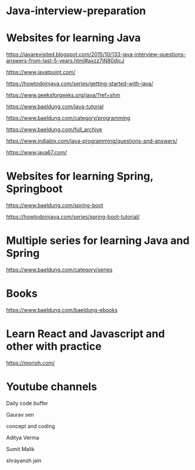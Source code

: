 # Java-interview-preparation



#  Websites for learning Java
   https://javarevisited.blogspot.com/2015/10/133-java-interview-questions-answers-from-last-5-years.html#axzz7jN80djcJ
	
   https://www.javatpoint.com/
	
   https://howtodoinjava.com/series/getting-started-with-java/
	
   https://www.geeksforgeeks.org/java/?ref=shm
	
   https://www.baeldung.com/java-tutorial

   https://www.baeldung.com/category/programming
	
   https://www.baeldung.com/full_archive
	
   https://www.indiabix.com/java-programming/questions-and-answers/
	
   https://www.java67.com/
	
   
   
#  Websites for learning Spring, Springboot   
   https://www.baeldung.com/spring-boot
	
   https://howtodoinjava.com/series/spring-boot-tutorial/
   
#  Multiple series for learning Java and Spring
   https://www.baeldung.com/category/series
   
   
# Books
  https://www.baeldung.com/baeldung-ebooks
  
# Learn React and Javascript and other with practice
  https://morioh.com/
  
# Youtube channels
  Daily code buffer
  
  Gaurav sen  
  
  concept and coding
  
  Aditya Verma
  
  Sumit Malik
  
  shrayansh jain
  
